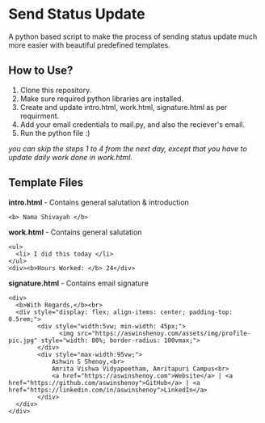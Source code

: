 # Send Status Update
A python based script to make the process of sending status update much more easier with beautiful predefined templates.

## How to Use?
1. Clone this repository.
2. Make sure required python libraries are installed.
3. Create and update intro.html, work.html, signature.html as per requirment.
4. Add your email credentials to mail.py, and also the reciever's email.
5. Run the python file :) 

*you can skip the steps 1 to 4 from the next day, except that you have to update daily work done in work.html.*

## Template Files 

**intro.html** - Contains general salutation & introduction
~~~
<b> Nama Shivayah </b>
~~~
**work.html** - Contains general salutation
~~~
<ul>
  <li> I did this today </li>
</ul>
<div><b>Hours Worked: </b> 24</div>
~~~
**signature.html** - Contains email signature
~~~
<div>
  <b>With Regards,</b><br>
  <div style="display: flex; align-items: center; padding-top: 0.5rem;">
    	<div style="width:5vw; min-width: 45px;">
    		  <img src="https://aswinshenoy.com/assets/img/profile-pic.jpg" style="width: 80%; border-radius: 100vmax;">
    	</div>
    	<div style="max-width:95vw;">
      		Ashwin S Shenoy,<br>
      		Amrita Vishwa Vidyapeetham, Amritapuri Campus<br>
      		<a href="https://aswinshenoy.com">Website</a> | <a href="https://github.com/aswinshenoy">GitHub</a> | <a href="https://linkedin.com/in/aswinshenoy">LinkedIn</a>
    	</div>
  </div>
</div>
~~~

